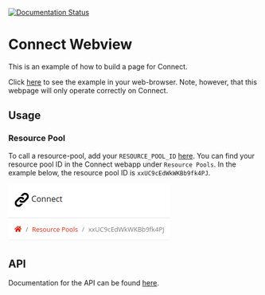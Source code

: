 [![Documentation Status](https://readthedocs.org/projects/connect-webview/badge/?version=latest)](https://connect-webview.readthedocs.io/en/latest/?badge=latest)

# Connect Webview
This is an example of how to build a page for Connect.

Click [here](https://hapi-robo.github.io/connect-webview/) to see the example in your web-browser. Note, however, that this webpage will only operate correctly on Connect.


## Usage
### Resource Pool
To call a resource-pool, add your `RESOURCE_POOL_ID` [here](https://github.com/hapi-robo/connect-webview/blob/616819f61c11d6d71c1a71421a0bfcb1a0140dfd/js/resource-pool.js#L1). You can find your resource pool ID in the Connect webapp under `Resource Pools`. In the example below, the resource pool ID is `xxUC9cEdWkWKBb9fk4PJ`.

![resource-pool-id](docs/assets/resource_pool_id.png)


## API
Documentation for the API can be found [here](https://connect-webview.readthedocs.io/).
